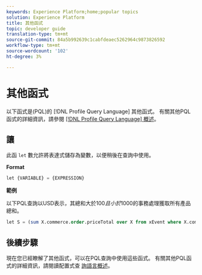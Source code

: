 ```yaml
---
keywords: Experience Platform;home;popular topics
solution: Experience Platform
title: 其他函式
topic: developer guide
translation-type: tm+mt
source-git-commit: 84a5b992639c1cabfdeaec5262964c9873826592
workflow-type: tm+mt
source-wordcount: '102'
ht-degree: 3%

---
```



# 其他函式

以下函式是(PQL)的 [!DNL Profile Query Language] 其他函式。 有關其他PQL函式的詳細資訊，請參閱 [[!DNL Profile Query Language] 概述](./overview.md)。

## 讓

此函 `let` 數允許將表達式儲存為變數，以便稍後在查詢中使用。

**Format**

```sql
let {VARIABLE} = {EXPRESSION}
```

**範例**

以下PQL查詢以USD表示，其總和大於$100且小於$1000的事務處理獲取所有產品總和。

```sql
let S = (sum X.commerce.order.priceTotal over X from xEvent where X.commerce.order.currencyCode = "USD") in (S > 100 and S < 1000)
```

## 後續步驟

現在您已經瞭解了其他函式，可以在PQL查詢中使用這些函式。 有關其他PQL函式的詳細資訊，請閱讀配置式查 [詢語言概述](./overview.md)。
